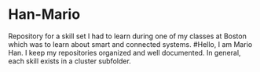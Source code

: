 # Han-Mario

Repository for a skill set I had to learn during one of my classes at Boston which
was to learn about smart and connected systems.
#Hello, I am Mario Han. I keep my repositories organized and well documented. In general, each skill exists in a cluster subfolder.
